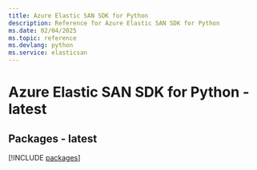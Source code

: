 ```yaml
---
title: Azure Elastic SAN SDK for Python
description: Reference for Azure Elastic SAN SDK for Python
ms.date: 02/04/2025
ms.topic: reference
ms.devlang: python
ms.service: elasticsan
---
```

# Azure Elastic SAN SDK for Python - latest
## Packages - latest
[!INCLUDE [packages](elastic-san-index.md)]